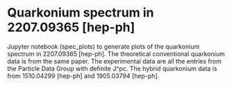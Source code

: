 #  Quarkonium spectrum in 2207.09365 [hep-ph]

Jupyter notebook (spec_plots) to generate plots of the quarkonium spectrum in 2207.09365 [hep-ph]. The theoretical conventional quarkonium data is from the same paper.
The experimental data are all the entries from the Particle Data Group with definite J^pc. The hybrid quarkonium data is from 1510.04299 [hep-ph] and 1905.03794 [hep-ph].
